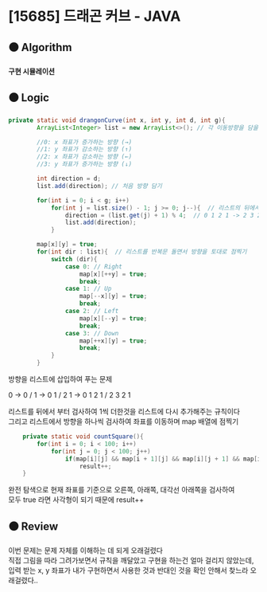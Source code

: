 # [15685] 드래곤 커브 - JAVA

## :black_circle: Algorithm
**구현 시뮬레이션**

## :black_circle: Logic

```Java
private static void drangonCurve(int x, int y, int d, int g){
        ArrayList<Integer> list = new ArrayList<>(); // 각 이동방향을 담을 리스트

        //0: x 좌표가 증가하는 방향 (→)
        //1: y 좌표가 감소하는 방향 (↑)
        //2: x 좌표가 감소하는 방향 (←)
        //3: y 좌표가 증가하는 방향 (↓)

        int direction = d;
        list.add(direction); // 처음 방향 담기

        for(int i = 0; i < g; i++)
            for(int j = list.size() - 1; j >= 0; j--){  // 리스트의 뒤에서 부터 검사
                direction = (list.get(j) + 1) % 4;  // 0 1 2 1 -> 2 3 2 1 이 되도록, 4가 되면 -> 0
                list.add(direction);
            }

        map[x][y] = true;
        for(int dir : list){  // 리스트를 반복문 돌면서 방향을 토대로 점찍기
            switch (dir){
                case 0: // Right
                    map[x][++y] = true;
                    break;
                case 1: // Up
                    map[--x][y] = true;
                    break;
                case 2: // Left
                    map[x][--y] = true;
                    break;
                case 3: // Down
                    map[++x][y] = true;
                    break;
            }
        }
```

방향을 리스트에 삽입하여 푸는 문제

0 -> 0 / 1 -> 0 1 / 2 1 -> 0 1 2 1 / 2 3 2 1  

리스트를 뒤에서 부터 검사하여 1씩 더한것을 리스트에 다시 추가해주는 규칙이다  
그리고 리스트에서 방향을 하나씩 검사하여 좌표를 이동하며 map 배열에 점찍기


```Java
    private static void countSquare(){
        for(int i = 0; i < 100; i++)
            for(int j = 0; j < 100; j++)
                if(map[i][j] && map[i + 1][j] && map[i][j + 1] && map[i + 1][j + 1]) // 꼭짓점 4개가 ture 일 때
                    result++;
    }
```

완전 탐색으로 현재 좌표를 기준으로 오른쪽, 아래쪽, 대각선 아래쪽을 검사하여  
모두 true 라면 사각형이 되기 때문에 result++

## :black_circle: Review
이번 문제는 문제 자체를 이해하는 데 되게 오래걸렸다  
직접 그림을 따라 그려가보면서 규칙을 깨달았고 구현을 하는건 얼마 걸리지 않았는데,  
입력 받는 x, y 좌표가 내가 구현하면서 사용한 것과 반대인 것을 확인 안해서 찾느라 오래걸렸다..